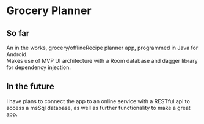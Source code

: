# Grocery Planner

## So far ##
An in the works, grocery/offlineRecipe planner app, programmed in Java for Android. <br>
Makes use of MVP UI architecture with a Room database and dagger library for dependency injection. <br>

## In the future ##
I have plans to connect the app to an online service with a RESTful api to access a msSql database, as well as further functionality to make a great app.



